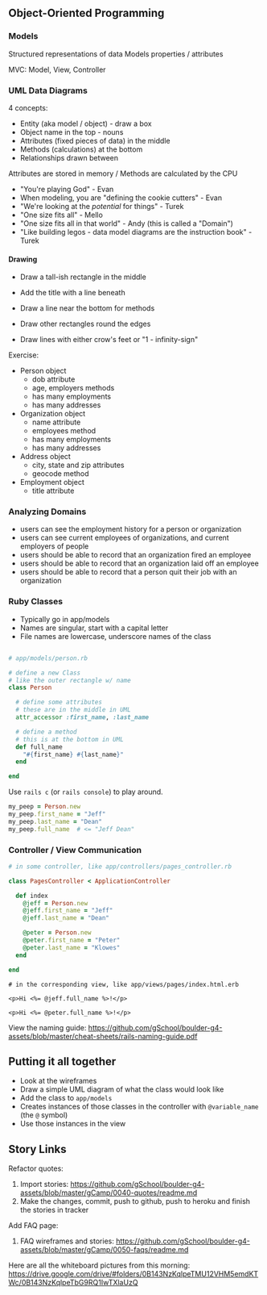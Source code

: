 ## Object-Oriented Programming

### Models

Structured representations of data
Models properties / attributes

MVC: Model, View, Controller

### UML Data Diagrams

4 concepts:

- Entity (aka model / object) - draw a box
- Object name in the top - nouns
- Attributes (fixed pieces of data) in the middle
- Methods (calculations) at the bottom
- Relationships drawn between

Attributes are stored in memory / Methods are calculated by the CPU

- "You're playing God" - Evan
- When modeling, you are "defining the cookie cutters" - Evan
- "We're looking at the _potential_ for things" - Turek
- "One size fits all" - Mello
- "One size fits all in that world" - Andy  (this is called a "Domain")
- "Like building legos - data model diagrams are the instruction book" - Turek

#### Drawing

- Draw a tall-ish rectangle in the middle
- Add the title with a line beneath
- Draw a line near the bottom for methods

- Draw other rectangles round the edges
- Draw lines with either crow's feet or "1 - infinity-sign"

Exercise:

* Person object
    * dob attribute
    * age, employers methods
    * has many employments
    * has many addresses
* Organization object
    * name attribute
    * employees method
    * has many employments
    * has many addresses
* Address object
    * city, state and zip attributes
    * geocode method
* Employment object
    * title attribute

### Analyzing Domains

- users can see the employment history for a person or organization
- users can see current employees of organizations, and current employers of people
- users should be able to record that an organization fired an employee
- users should be able to record that an organization laid off an employee
- users should be able to record that a person quit their job with an organization


### Ruby Classes

- Typically go in app/models
- Names are singular, start with a capital letter
- File names are lowercase, underscore names of the class

```ruby

# app/models/person.rb

# define a new Class
# like the outer rectangle w/ name
class Person

  # define some attributes
  # these are in the middle in UML
  attr_accessor :first_name, :last_name

  # define a method
  # this is at the bottom in UML
  def full_name
    "#{first_name} #{last_name}"
  end

end

```

Use `rails c` (or `rails console`) to play around.

```ruby
my_peep = Person.new
my_peep.first_name = "Jeff"
my_peep.last_name = "Dean"
my_peep.full_name  # <= "Jeff Dean"
```

### Controller / View Communication

```ruby
# in some controller, like app/controllers/pages_controller.rb

class PagesController < ApplicationController

  def index
    @jeff = Person.new
    @jeff.first_name = "Jeff"
    @jeff.last_name = "Dean"

    @peter = Person.new
    @peter.first_name = "Peter"
    @peter.last_name = "Klowes"
  end

end
```

```
# in the corresponding view, like app/views/pages/index.html.erb

<p>Hi <%= @jeff.full_name %>!</p>

<p>Hi <%= @peter.full_name %>!</p>
```

View the naming guide: https://github.com/gSchool/boulder-g4-assets/blob/master/cheat-sheets/rails-naming-guide.pdf


## Putting it all together

* Look at the wireframes
* Draw a simple UML diagram of what the class would look like
* Add the class to `app/models`
* Creates instances of those classes in the controller with `@variable_name` (the `@` symbol)
* Use those instances in the view

## Story Links

Refactor quotes:

1. Import stories: https://github.com/gSchool/boulder-g4-assets/blob/master/gCamp/0040-quotes/readme.md
2. Make the changes, commit, push to github, push to heroku and finish the stories in tracker

Add FAQ page:

1. FAQ wireframes and stories: https://github.com/gSchool/boulder-g4-assets/blob/master/gCamp/0050-faqs/readme.md


Here are all the whiteboard pictures from this morning: https://drive.google.com/drive/#folders/0B143NzKqlpeTMU12VHM5emdKTWc/0B143NzKqlpeTbG9RQ1IwTXlaUzQ
